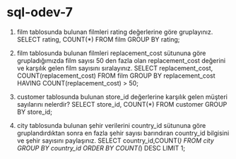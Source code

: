 # sql-odev-7

1. film tablosunda bulunan filmleri rating değerlerine göre gruplayınız.
  SELECT rating, COUNT(*) FROM film
  GROUP BY rating;
   
2. film tablosunda bulunan filmleri replacement_cost sütununa göre grupladığımızda film sayısı 50 den fazla olan replacement_cost değerini ve karşılık gelen film sayısını sıralayınız.
  SELECT replacement_cost, COUNT(replacement_cost) FROM film
  GROUP BY replacement_cost
  HAVING COUNT(replacement_cost) > 50;
   
3. customer tablosunda bulunan store_id değerlerine karşılık gelen müşteri sayılarını nelerdir?
  SELECT store_id, COUNT(*) FROM customer
  GROUP BY store_id;

4. city tablosunda bulunan şehir verilerini country_id sütununa göre gruplandırdıktan sonra en fazla şehir sayısı barındıran country_id bilgisini ve şehir sayısını paylaşınız.
  SELECT country_id,COUNT(*) FROM city
  GROUP BY country_id
  ORDER BY COUNT(*) DESC
  LIMIT 1;

